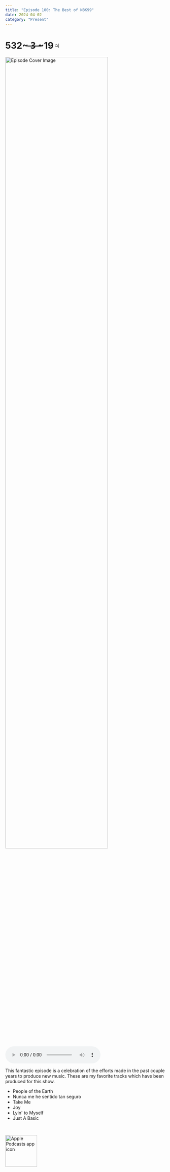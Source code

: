 ```yaml
---
title: "Episode 100: The Best of N8K99"
date: 2024-04-02
category: "Present"
---
```

# 532~ ̶3̶ ̶~19♃
<img src="https://artwork.captivate.fm/d6d72d22-f644-49bd-9a3c-0c96a16684e4/ciRrund2JTKonV9wvBZ88s0t.jpg" alt="Episode Cover Image" width=80%/>
<audio controls>
  <source src="https://podcasts.captivate.fm/media/ec44d35f-ab9e-456f-9678-08823487565e/Episode-100.mp3" type="audio/mpeg">
  Your browser does not support the audio element.
</audio>

<p>This fantastic episode is a celebration of the efforts made in the past couple years to produce new music. These are my favorite tracks which have been produced for this show. </p><ul><li>People of the Earth</li><li>Nunca me he sentido tan seguro</li><li>Take Me</li><li>Joy</li><li>Lyin' to Myself</li><li>Just A Basic</li></ul><br/>

<a href="https://podcasts.apple.com/us/podcast/living-room-music/id1608791560?tscg=30200&itsct=podcast_box_appicon&ls=1&mttnsubad=1608791560" style="display: inline-block;"><img src="https://toolbox.marketingtools.apple.com/api/v2/badges/app-icon-podcasts/standard/en-us" alt="Apple Podcasts app icon" style="width: 100px; height: 100px; vertical-align: middle; object-fit: contain;" /></a>
    